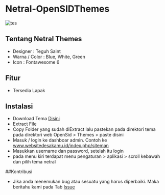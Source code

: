 # Netral-OpenSIDThemes
![tes](https://user-images.githubusercontent.com/75825300/120944155-2d403280-c75d-11eb-9fc7-e644db0b5377.png)

## Tentang Netral Themes
- Designer : Teguh Saint 
- Warna / Color : Blue, White,  Green
- Icon : Fontawesome 6

## Fitur
- Tersedia Lapak

## Instalasi

- Download Tema [Disini]( https://github.com/teguhsaint/Netral-OpenSIDThemes/archive/refs/heads/main.zip
)
- Extract File
- Copy Folder yang sudah diExtract lalu pastekan pada direktori tema pada direktori web OpenSid > Themes > paste disini
- Masuk / login ke dashboar admin. Contoh ke www.websitedesakamu.id/index.php/siteman
- Masukkan username dan password, setelah itu login
- pada menu kiri terdapat menu pengaturan > aplikasi > scroll kebawah dan pilih tema netral

##Kontribusi
- Jika anda menemukan bug atau sesuatu yang harus diperbaiki. Maka beritahu kami pada Tab [Issue](https://github.com/teguhsaint/Netral-OpenSIDThemes/issues)
